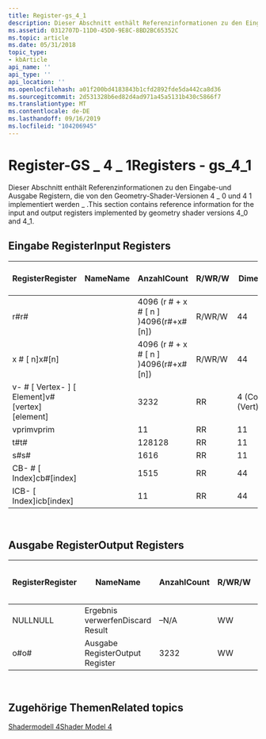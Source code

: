 ```yaml
---
title: Register-gs_4_1
description: Dieser Abschnitt enthält Referenzinformationen zu den Eingabe-und Ausgabe Registern, die von den Geometry-Shader-Versionen 4 \_ 0 und 4 1 implementiert werden \_ .
ms.assetid: 0312707D-11D0-45D0-9E8C-8BD2BC65352C
ms.topic: article
ms.date: 05/31/2018
topic_type:
- kbArticle
api_name: ''
api_type: ''
api_location: ''
ms.openlocfilehash: a01f200bd4183843b1cfd2892fde5da442ca8d36
ms.sourcegitcommit: 2d531328b6ed82d4ad971a45a5131b430c5866f7
ms.translationtype: MT
ms.contentlocale: de-DE
ms.lasthandoff: 09/16/2019
ms.locfileid: "104206945"
---
```

# <a name="registers---gs_4_1"></a><span data-ttu-id="60a06-103">Register-GS \_ 4 \_ 1</span><span class="sxs-lookup"><span data-stu-id="60a06-103">Registers - gs\_4\_1</span></span>

<span data-ttu-id="60a06-104">Dieser Abschnitt enthält Referenzinformationen zu den Eingabe-und Ausgabe Registern, die von den Geometry-Shader-Versionen 4 \_ 0 und 4 1 implementiert werden \_ .</span><span class="sxs-lookup"><span data-stu-id="60a06-104">This section contains reference information for the input and output registers implemented by geometry shader versions 4\_0 and 4\_1.</span></span>

## <a name="input-registers"></a><span data-ttu-id="60a06-105">Eingabe Register</span><span class="sxs-lookup"><span data-stu-id="60a06-105">Input Registers</span></span>



| <span data-ttu-id="60a06-106">Register</span><span class="sxs-lookup"><span data-stu-id="60a06-106">Register</span></span>                 | <span data-ttu-id="60a06-107">Name</span><span class="sxs-lookup"><span data-stu-id="60a06-107">Name</span></span> | <span data-ttu-id="60a06-108">Anzahl</span><span class="sxs-lookup"><span data-stu-id="60a06-108">Count</span></span>              | <span data-ttu-id="60a06-109">R/W</span><span class="sxs-lookup"><span data-stu-id="60a06-109">R/W</span></span> | <span data-ttu-id="60a06-110">Dimension</span><span class="sxs-lookup"><span data-stu-id="60a06-110">Dimension</span></span>        | <span data-ttu-id="60a06-111">Indizierbar durch r\#</span><span class="sxs-lookup"><span data-stu-id="60a06-111">Indexable by r\#</span></span> | <span data-ttu-id="60a06-112">der Arbeitszeittabelle</span><span class="sxs-lookup"><span data-stu-id="60a06-112">Defaults</span></span> | <span data-ttu-id="60a06-113">Erfordert DCL</span><span class="sxs-lookup"><span data-stu-id="60a06-113">Requires DCL</span></span> |
|--------------------------|------|--------------------|-----|------------------|------------------|----------|--------------|
| <span data-ttu-id="60a06-114">r\#</span><span class="sxs-lookup"><span data-stu-id="60a06-114">r\#</span></span>                      |      | <span data-ttu-id="60a06-115">4096 (r \# + x \# \[ n \] )</span><span class="sxs-lookup"><span data-stu-id="60a06-115">4096(r\#+x\#\[n\])</span></span> | <span data-ttu-id="60a06-116">R/W</span><span class="sxs-lookup"><span data-stu-id="60a06-116">R/W</span></span> | <span data-ttu-id="60a06-117">4</span><span class="sxs-lookup"><span data-stu-id="60a06-117">4</span></span>                | <span data-ttu-id="60a06-118">Nein</span><span class="sxs-lookup"><span data-stu-id="60a06-118">No</span></span>               | <span data-ttu-id="60a06-119">Keine</span><span class="sxs-lookup"><span data-stu-id="60a06-119">None</span></span>     | <span data-ttu-id="60a06-120">Ja</span><span class="sxs-lookup"><span data-stu-id="60a06-120">Yes</span></span>          |
| <span data-ttu-id="60a06-121">x \# \[ n\]</span><span class="sxs-lookup"><span data-stu-id="60a06-121">x\#\[n\]</span></span>                 |      | <span data-ttu-id="60a06-122">4096 (r \# + x \# \[ n \] )</span><span class="sxs-lookup"><span data-stu-id="60a06-122">4096(r\#+x\#\[n\])</span></span> | <span data-ttu-id="60a06-123">R/W</span><span class="sxs-lookup"><span data-stu-id="60a06-123">R/W</span></span> | <span data-ttu-id="60a06-124">4</span><span class="sxs-lookup"><span data-stu-id="60a06-124">4</span></span>                | <span data-ttu-id="60a06-125">Ja</span><span class="sxs-lookup"><span data-stu-id="60a06-125">Yes</span></span>              | <span data-ttu-id="60a06-126">Keine</span><span class="sxs-lookup"><span data-stu-id="60a06-126">None</span></span>     | <span data-ttu-id="60a06-127">Ja</span><span class="sxs-lookup"><span data-stu-id="60a06-127">Yes</span></span>          |
| <span data-ttu-id="60a06-128">v- \# \[ Vertex- \] \[ Element\]</span><span class="sxs-lookup"><span data-stu-id="60a06-128">v\#\[vertex\]\[element\]</span></span> |      | <span data-ttu-id="60a06-129">32</span><span class="sxs-lookup"><span data-stu-id="60a06-129">32</span></span>                 | <span data-ttu-id="60a06-130">R</span><span class="sxs-lookup"><span data-stu-id="60a06-130">R</span></span>   | <span data-ttu-id="60a06-131">4 (Comp) \* 6 (Vert)</span><span class="sxs-lookup"><span data-stu-id="60a06-131">4(comp)\*6(vert)</span></span> | <span data-ttu-id="60a06-132">Ja</span><span class="sxs-lookup"><span data-stu-id="60a06-132">Yes</span></span>              | <span data-ttu-id="60a06-133">Keine</span><span class="sxs-lookup"><span data-stu-id="60a06-133">None</span></span>     | <span data-ttu-id="60a06-134">Ja</span><span class="sxs-lookup"><span data-stu-id="60a06-134">Yes</span></span>          |
| <span data-ttu-id="60a06-135">vprim</span><span class="sxs-lookup"><span data-stu-id="60a06-135">vprim</span></span>                    |      | <span data-ttu-id="60a06-136">1</span><span class="sxs-lookup"><span data-stu-id="60a06-136">1</span></span>                  | <span data-ttu-id="60a06-137">R</span><span class="sxs-lookup"><span data-stu-id="60a06-137">R</span></span>   | <span data-ttu-id="60a06-138">1</span><span class="sxs-lookup"><span data-stu-id="60a06-138">1</span></span>                | <span data-ttu-id="60a06-139">Nein</span><span class="sxs-lookup"><span data-stu-id="60a06-139">No</span></span>               | <span data-ttu-id="60a06-140">Keine</span><span class="sxs-lookup"><span data-stu-id="60a06-140">None</span></span>     | <span data-ttu-id="60a06-141">Ja</span><span class="sxs-lookup"><span data-stu-id="60a06-141">Yes</span></span>          |
| <span data-ttu-id="60a06-142">t\#</span><span class="sxs-lookup"><span data-stu-id="60a06-142">t\#</span></span>                      |      | <span data-ttu-id="60a06-143">128</span><span class="sxs-lookup"><span data-stu-id="60a06-143">128</span></span>                | <span data-ttu-id="60a06-144">R</span><span class="sxs-lookup"><span data-stu-id="60a06-144">R</span></span>   | <span data-ttu-id="60a06-145">1</span><span class="sxs-lookup"><span data-stu-id="60a06-145">1</span></span>                | <span data-ttu-id="60a06-146">Nein</span><span class="sxs-lookup"><span data-stu-id="60a06-146">No</span></span>               | <span data-ttu-id="60a06-147">Keine</span><span class="sxs-lookup"><span data-stu-id="60a06-147">None</span></span>     | <span data-ttu-id="60a06-148">Ja</span><span class="sxs-lookup"><span data-stu-id="60a06-148">Yes</span></span>          |
| <span data-ttu-id="60a06-149">s\#</span><span class="sxs-lookup"><span data-stu-id="60a06-149">s\#</span></span>                      |      | <span data-ttu-id="60a06-150">16</span><span class="sxs-lookup"><span data-stu-id="60a06-150">16</span></span>                 | <span data-ttu-id="60a06-151">R</span><span class="sxs-lookup"><span data-stu-id="60a06-151">R</span></span>   | <span data-ttu-id="60a06-152">1</span><span class="sxs-lookup"><span data-stu-id="60a06-152">1</span></span>                | <span data-ttu-id="60a06-153">Nein</span><span class="sxs-lookup"><span data-stu-id="60a06-153">No</span></span>               | <span data-ttu-id="60a06-154">Keine</span><span class="sxs-lookup"><span data-stu-id="60a06-154">None</span></span>     | <span data-ttu-id="60a06-155">Ja</span><span class="sxs-lookup"><span data-stu-id="60a06-155">Yes</span></span>          |
| <span data-ttu-id="60a06-156">CB- \# \[ Index\]</span><span class="sxs-lookup"><span data-stu-id="60a06-156">cb\#\[index\]</span></span>            |      | <span data-ttu-id="60a06-157">15</span><span class="sxs-lookup"><span data-stu-id="60a06-157">15</span></span>                 | <span data-ttu-id="60a06-158">R</span><span class="sxs-lookup"><span data-stu-id="60a06-158">R</span></span>   | <span data-ttu-id="60a06-159">4</span><span class="sxs-lookup"><span data-stu-id="60a06-159">4</span></span>                | <span data-ttu-id="60a06-160">Ja (Inhalt)</span><span class="sxs-lookup"><span data-stu-id="60a06-160">Yes(Contents)</span></span>    | <span data-ttu-id="60a06-161">Keine</span><span class="sxs-lookup"><span data-stu-id="60a06-161">None</span></span>     | <span data-ttu-id="60a06-162">Ja</span><span class="sxs-lookup"><span data-stu-id="60a06-162">Yes</span></span>          |
| <span data-ttu-id="60a06-163">ICB- \[ Index\]</span><span class="sxs-lookup"><span data-stu-id="60a06-163">icb\[index\]</span></span>             |      | <span data-ttu-id="60a06-164">1</span><span class="sxs-lookup"><span data-stu-id="60a06-164">1</span></span>                  | <span data-ttu-id="60a06-165">R</span><span class="sxs-lookup"><span data-stu-id="60a06-165">R</span></span>   | <span data-ttu-id="60a06-166">4</span><span class="sxs-lookup"><span data-stu-id="60a06-166">4</span></span>                | <span data-ttu-id="60a06-167">Ja (Inhalt)</span><span class="sxs-lookup"><span data-stu-id="60a06-167">Yes(Contents)</span></span>    | <span data-ttu-id="60a06-168">Keine</span><span class="sxs-lookup"><span data-stu-id="60a06-168">None</span></span>     | <span data-ttu-id="60a06-169">Ja</span><span class="sxs-lookup"><span data-stu-id="60a06-169">Yes</span></span>          |



 

## <a name="output-registers"></a><span data-ttu-id="60a06-170">Ausgabe Register</span><span class="sxs-lookup"><span data-stu-id="60a06-170">Output Registers</span></span>



| <span data-ttu-id="60a06-171">Register</span><span class="sxs-lookup"><span data-stu-id="60a06-171">Register</span></span> | <span data-ttu-id="60a06-172">Name</span><span class="sxs-lookup"><span data-stu-id="60a06-172">Name</span></span>            | <span data-ttu-id="60a06-173">Anzahl</span><span class="sxs-lookup"><span data-stu-id="60a06-173">Count</span></span> | <span data-ttu-id="60a06-174">R/W</span><span class="sxs-lookup"><span data-stu-id="60a06-174">R/W</span></span> | <span data-ttu-id="60a06-175">Dimension</span><span class="sxs-lookup"><span data-stu-id="60a06-175">Dimension</span></span> | <span data-ttu-id="60a06-176">Indizierbar durch r\#</span><span class="sxs-lookup"><span data-stu-id="60a06-176">Indexable by r\#</span></span> | <span data-ttu-id="60a06-177">der Arbeitszeittabelle</span><span class="sxs-lookup"><span data-stu-id="60a06-177">Defaults</span></span> | <span data-ttu-id="60a06-178">Erfordert DCL</span><span class="sxs-lookup"><span data-stu-id="60a06-178">Requires DCL</span></span> |
|----------|-----------------|-------|-----|-----------|------------------|----------|--------------|
| <span data-ttu-id="60a06-179">NULL</span><span class="sxs-lookup"><span data-stu-id="60a06-179">NULL</span></span>     | <span data-ttu-id="60a06-180">Ergebnis verwerfen</span><span class="sxs-lookup"><span data-stu-id="60a06-180">Discard Result</span></span>  | <span data-ttu-id="60a06-181">–</span><span class="sxs-lookup"><span data-stu-id="60a06-181">N/A</span></span>   | <span data-ttu-id="60a06-182">W</span><span class="sxs-lookup"><span data-stu-id="60a06-182">W</span></span>   | <span data-ttu-id="60a06-183">–</span><span class="sxs-lookup"><span data-stu-id="60a06-183">N/A</span></span>       | <span data-ttu-id="60a06-184">–</span><span class="sxs-lookup"><span data-stu-id="60a06-184">N/A</span></span>              | <span data-ttu-id="60a06-185">–</span><span class="sxs-lookup"><span data-stu-id="60a06-185">N/A</span></span>      | <span data-ttu-id="60a06-186">Nein</span><span class="sxs-lookup"><span data-stu-id="60a06-186">No</span></span>           |
| <span data-ttu-id="60a06-187">o\#</span><span class="sxs-lookup"><span data-stu-id="60a06-187">o\#</span></span>      | <span data-ttu-id="60a06-188">Ausgabe Register</span><span class="sxs-lookup"><span data-stu-id="60a06-188">Output Register</span></span> | <span data-ttu-id="60a06-189">32</span><span class="sxs-lookup"><span data-stu-id="60a06-189">32</span></span>    | <span data-ttu-id="60a06-190">W</span><span class="sxs-lookup"><span data-stu-id="60a06-190">W</span></span>   | <span data-ttu-id="60a06-191">–</span><span class="sxs-lookup"><span data-stu-id="60a06-191">N/A</span></span>       | <span data-ttu-id="60a06-192">N/V</span><span class="sxs-lookup"><span data-stu-id="60a06-192">N/A</span></span>              | <span data-ttu-id="60a06-193">4</span><span class="sxs-lookup"><span data-stu-id="60a06-193">4</span></span>        | <span data-ttu-id="60a06-194">Ja</span><span class="sxs-lookup"><span data-stu-id="60a06-194">Yes</span></span>          |



 

## <a name="related-topics"></a><span data-ttu-id="60a06-195">Zugehörige Themen</span><span class="sxs-lookup"><span data-stu-id="60a06-195">Related topics</span></span>

<dl> <dt>

[<span data-ttu-id="60a06-196">Shadermodell 4</span><span class="sxs-lookup"><span data-stu-id="60a06-196">Shader Model 4</span></span>](dx-graphics-hlsl-sm4.md)
</dt> </dl>

 

 




